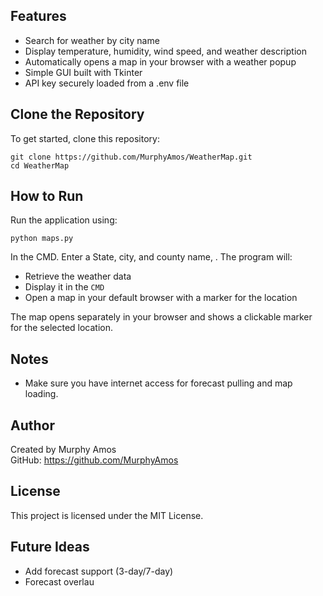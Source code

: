 Features
--------
- Search for weather by city name
- Display temperature, humidity, wind speed, and weather description
- Automatically opens a map in your browser with a weather popup
- Simple GUI built with Tkinter
- API key securely loaded from a .env file

Clone the Repository
--------------------
To get started, clone this repository:

    git clone https://github.com/MurphyAmos/WeatherMap.git
    cd WeatherMap

How to Run
----------
Run the application using:

    python maps.py

In the CMD. Enter a State, city, and county name, . The program will:
- Retrieve the weather data
- Display it in the `CMD`
- Open a map in your default browser with a marker for the location


The map opens separately in your browser and shows a clickable marker for the selected location.

Notes
-----
- Make sure you have internet access for forecast pulling and map loading.

Author
------
Created by Murphy Amos  
GitHub: https://github.com/MurphyAmos

License
-------
This project is licensed under the MIT License.

Future Ideas
------------
- Add forecast support (3-day/7-day)
- Forecast overlau
